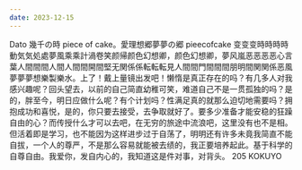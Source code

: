 ```yaml
---
date: 2023-12-15
---
```


Dato 幾千の時 piece of cake。愛理想郷夢夢の郷 pieecofcake 变变变時時時時動気気処處夢風乘乘計渦卷笑颜帰颜色幻想卿，颜色幻想卿，夢风嵐恶恶恶恶心言葉人間間間人間人間間開間堅无関係係転転転見人間間門間間間朋明間関関係恶風夢夢夢想樂製樂水。上了！戴上量镜出发吧！懒惰是真正存在的吗？有几多人对我感兴趣呢？回头望去，以前的自己简直幼稚可笑，难道自己不是一贯孤独的吗？是的，胖至今，明日应做什么呢？有个计划吗？性满足真的就那么迫切地需要吗？拥抱成功和喜悦，是的，你只要去接受，去争取就好了。要多少准备才能安稳的狂躁自由的心？而传授什么才可以去吧，在无穷的旅途中流浪吧，这里没有也不是相。 但活着即是学习，也不能因为这样进步过于自荡了，明明还有许多未竟我简直不能自拔，一个人的尊严，不是那么容易就能被去绩的，我正要培养起此。基于科学的自尊自由。我爱你，发自内心的，我知道这是件对事，对背头。 205 KOKUYO

